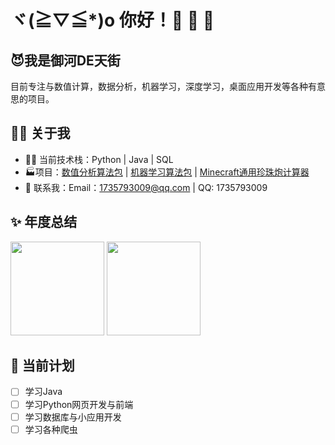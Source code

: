 # ヾ(≧▽≦*)o 你好！🎉 🎉 🎉



## 😈我是御河DE天街



目前专注与数值计算，数据分析，机器学习，深度学习，桌面应用开发等各种有意思的项目。



## 🙋‍♂️ 关于我



- 👨‍💻 当前技术栈：Python | Java | SQL
- 🏭项目：[数值分析算法包](https://github.com/FantasySilence/NumericalAnalysis) | [机器学习算法包](https://github.com/FantasySilence/ML-Method) | [Minecraft通用珍珠炮计算器](https://github.com/FantasySilence/LSP_PearlCannonConfig)
- 💬 联系我：Email：1735793009@qq.com | QQ: 1735793009



## ✨ 年度总结

<a href="#"><img height="150rem" src="https://github-readme-stats.vercel.app/api/?username=FantasySilence&show_icons=true&title_color=fb7299&icon_color=fb7299"></a> <a href="#"><img height="150rem" src="https://github-readme-stats.vercel.app/api/top-langs?username=FantasySilence&layout=compact&title_color=fb7299&hide=jupyter%20notebook"></a>



## 📅 当前计划

- [ ] 学习Java
- [ ] 学习Python网页开发与前端
- [ ] 学习数据库与小应用开发
- [ ] 学习各种爬虫
